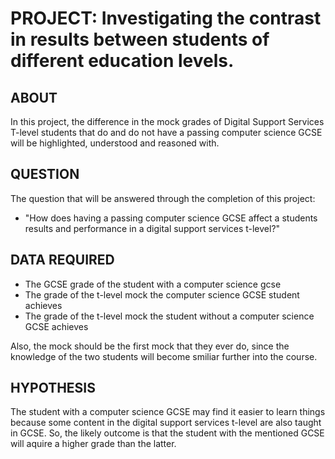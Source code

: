# PROJECT: Investigating the contrast in results between students of different education levels.

## ABOUT 
In this project, the difference in the mock grades of Digital Support Services T-level students that do and do not have a passing computer science GCSE will be highlighted, understood and reasoned with.

## QUESTION
The question that will be answered through the completion of this project:
- "How does having a passing computer science GCSE affect a students results and performance in a digital support services t-level?"

## DATA REQUIRED
- The GCSE grade of the student with a computer science gcse
- The grade of the t-level mock the computer science GCSE student achieves
- The grade of the t-level mock the student without a computer science GCSE achieves

Also, the mock should be the first mock that they ever do, since the knowledge of the two students will become smiliar further into the course.

## HYPOTHESIS
The student with a computer science GCSE may find it easier to learn things because some content in the digital support services t-level are also taught in GCSE.
So, the likely outcome is that the student with the mentioned GCSE will aquire a higher grade than the latter.

